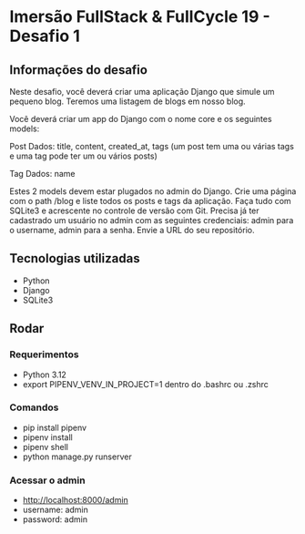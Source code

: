 # Imersão FullStack & FullCycle 19 - Desafio 1

## Informações do desafio

Neste desafio, você deverá criar uma aplicação Django que simule um pequeno blog.
Teremos uma listagem de blogs em nosso blog.

Você deverá criar um app do Django com o nome core e os seguintes models:

Post
Dados: title, content, created_at, tags (um post tem uma ou várias tags e uma tag pode ter um ou vários posts)

Tag
Dados: name

Estes 2 models devem estar plugados no admin do Django.
Crie uma página com o path /blog e liste todos os posts e tags da aplicação.
Faça tudo com SQLite3 e acrescente no controle de versão com Git.
Precisa já ter cadastrado um usuário no admin com as seguintes credenciais: admin para o username, admin para a senha.
Envie a URL do seu repositório.

## Tecnologias utilizadas

- Python
- Django
- SQLite3

## Rodar

### Requerimentos

- Python 3.12
- export PIPENV_VENV_IN_PROJECT=1 dentro do .bashrc ou .zshrc

### Comandos

- pip install pipenv
- pipenv install
- pipenv shell
- python manage.py runserver

### Acessar o admin

- [http://localhost:8000/admin](http://localhost:8000/admin)
- username: admin
- password: admin
